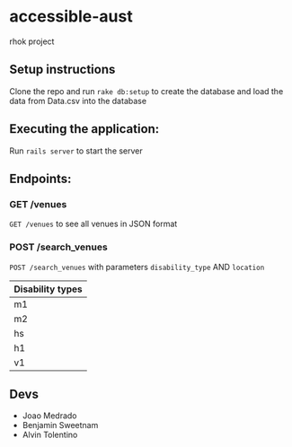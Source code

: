 # accessible-aust
rhok project

## Setup instructions
Clone the repo and run ```rake db:setup``` to create the database and load the data from Data.csv into the database

## Executing the application:
Run ```rails server``` to start the server

## Endpoints:

### GET /venues
```GET /venues``` to see all venues in JSON format

### POST /search_venues
```POST /search_venues``` with parameters ```disability_type``` AND ```location```

| Disability types |
| ---------------- |
| m1               |
| m2               |
| hs               |
| h1               |
| v1               |


## Devs

* Joao Medrado
* Benjamin Sweetnam
* Alvin Tolentino

